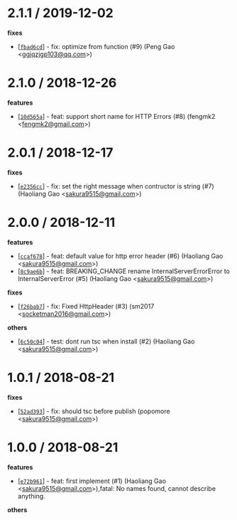 
2.1.1 / 2019-12-02
==================

**fixes**
  * [[`fbad6cd`](http://github.com/eggjs/egg-errors/commit/fbad6cd0ed5ae723b913124bf9176bfd36eb791f)] - fix: optimize from function (#9) (Peng Gao <<ggjqzjgp103@qq.com>>)

2.1.0 / 2018-12-26
==================

**features**
  * [[`10d565a`](http://github.com/eggjs/egg-errors/commit/10d565a24118c62d0a8a5ac2edcf04ab0df3968b)] - feat: support short name for HTTP Errors (#8) (fengmk2 <<fengmk2@gmail.com>>)

2.0.1 / 2018-12-17
==================

**fixes**
  * [[`e2356cc`](http://github.com/eggjs/egg-errors/commit/e2356ccfa5e4caec8044957bf8e95202ae024f4a)] - fix: set the right message when contructor is string (#7) (Haoliang Gao <<sakura9515@gmail.com>>)

2.0.0 / 2018-12-11
==================

**features**
  * [[`ccaf678`](http://github.com/eggjs/egg-errors/commit/ccaf678e33628ca1424416e3e11b815d74e90e57)] - feat: default value for http error header (#6) (Haoliang Gao <<sakura9515@gmail.com>>)
  * [[`8c9ae6b`](http://github.com/eggjs/egg-errors/commit/8c9ae6b35c383961ba7ba3c89eb69fd30ff8acfd)] - feat: BREAKING_CHANGE rename InternalServerErrorError to InternalServerError (#5) (Haoliang Gao <<sakura9515@gmail.com>>)

**fixes**
  * [[`f26bab7`](http://github.com/eggjs/egg-errors/commit/f26bab768ce9bb6fa280738a288a20a95e229a8b)] - fix: Fixed HttpHeader (#3) (sm2017 <<socketman2016@gmail.com>>)

**others**
  * [[`6c50c04`](http://github.com/eggjs/egg-errors/commit/6c50c0439f6fcd19ad0a039fbb69cb1715351f18)] - test: dont run tsc when install (#2) (Haoliang Gao <<sakura9515@gmail.com>>)

1.0.1 / 2018-08-21
==================

**fixes**
  * [[`52ad393`](http://github.com/eggjs/egg-errors/commit/52ad3935b9288e3b8b9c98407de674338a00ed08)] - fix: should tsc before publish (popomore <<sakura9515@gmail.com>>)

1.0.0 / 2018-08-21
==================

**features**
  * [[`e72b961`](http://github.com/eggjs/egg-errors/commit/e72b96141fbf132c6c7e8b60f2fb2a4c3bdd4262)] - feat: first implement (#1) (Haoliang Gao <<sakura9515@gmail.com>>),fatal: No names found, cannot describe anything.

**others**

